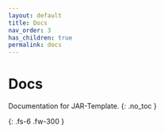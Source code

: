 ```yaml
---
layout: default
title: Docs
nav_order: 3
has_children: true
permalink: docs
---
```


# Docs
Documentation for JAR-Template. 
{: .no_toc }

{: .fs-6 .fw-300 }
